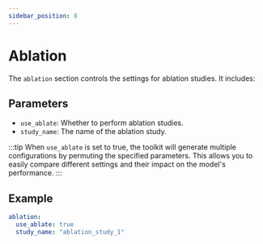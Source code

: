 ```yaml
---
sidebar_position: 8
---
```


# Ablation

The `ablation` section controls the settings for ablation studies. It includes:

## Parameters

- `use_ablate`: Whether to perform ablation studies.
- `study_name`: The name of the ablation study.

:::tip
When `use_ablate` is set to true, the toolkit will generate multiple configurations by permuting the specified parameters. This allows you to easily compare different settings and their impact on the model's performance.
:::

## Example

```yaml
ablation:
  use_ablate: true
  study_name: "ablation_study_1"
```
